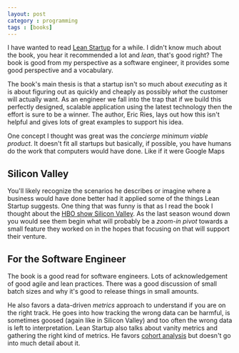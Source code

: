 ```yaml
---
layout: post
category : programming 
tags : [books]
---
```


I have wanted to read [Lean Startup](https://www.amazon.com/Lean-Startup-Entrepreneurs-Continuous-Innovation/dp/0307887898) for 
a while.  I didn't know much about the book, you hear it recommended a lot and _lean_, that's good right?  The book is
good from my perspective as a software engineer, it provides some good perspective and a vocabulary.

The book's main thesis is that a startup isn't so much about _executing_ as it is about figuring out as quickly and
cheaply as possibly _what_ the customer will actually want.  As an engineer we fall into the trap that if we build
this perfectly designed, scalable application using the latest technology then the effort is sure to be a winner.  The
author, Eric Ries, lays out how this isn't helpful and gives lots of great examples to support his idea.

One concept I thought was great was the _concierge minimum viable product_.  It doesn't fit all startups but basically, 
if possible, you have humans do the work that computers would have done.  Like if it were Google Maps

## Silicon Valley
You'll likely recognize the scenarios he describes or imagine where a business would have done better had it applied
some of the things Lean Startup suggests.  One thing that was funny is that as I read the book I thought about the 
[HBO show Silicon Valley](http://www.hbo.com/silicon-valley).  As the last season wound down you would see them begin 
what will probably be a _zoom-in pivot_ towards a small feature they worked on in the hopes that focusing on that will 
support their venture.

## For the Software Engineer
The book is a good read for software engineers.  Lots of acknowledgement of good agile and lean practices.  There was
a good discussion of small batch sizes and why it's good to release things in small amounts.

He also favors a data-driven _metrics_ approach to understand if you are on the right track.  He goes into how tracking
the wrong data can be harmful, is sometimes goosed (again like in Silicon Valley) and too often the wrong data is left
to interpretation.  Lean Startup also talks about vanity metrics and gathering the right kind of metrics.  He favors
[cohort analysis](https://en.wikipedia.org/wiki/Cohort_analysis) but doesn't go into much detail about it.
